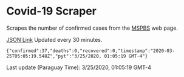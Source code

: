 # Covid-19 Scraper

Scrapes the number of confirmed cases from the [MSPBS](https://www.mspbs.gov.py/covid-19.php) web page.

[JSON Link](https://jmayalag.github.io/covid19-scrape/cases.json)
Updated every 30 minutes.
```
{"confirmed":37,"deaths":0,"recovered":0,"timestamp":"2020-03-25T05:05:19.548Z","pyt":"3/25/2020, 01:05:19 GMT-4"}
```
Last update (Paraguay Time): 3/25/2020, 01:05:19 GMT-4